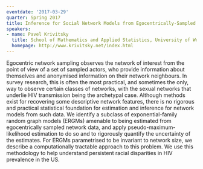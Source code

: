 ```yaml
---
eventdate: '2017-03-29'
quarter: Spring 2017
title: Inference for Social Network Models from Egocentrically-Sampled Data
speakers:
- name: Pavel Krivitsky
  title: School of Mathematics and Applied Statistics, University of Wollongong
  homepage: http://www.krivitsky.net/index.html
---
```

Egocentric network sampling observes the network of interest
from the point of view of a set of sampled actors, who provide
information about themselves and anonymised information on their
network neighbours. In survey research, this is often the most
practical, and sometimes the only, way to observe certain classes of
networks, with the sexual networks that underlie HIV transmission being
the archetypal case. Although methods exist for recovering some
descriptive network features, there is no rigorous and practical
statistical foundation for estimation and inference for network models
from such data. We identify a subclass of exponential-family random
graph models (ERGMs) amenable to being estimated from egocentrically
sampled network data, and apply pseudo-maximum-likelihood estimation to
do so and to rigorously quantify the uncertainty of the estimates. For
ERGMs parametrised to be invariant to network size, we describe a
computationally tractable approach to this problem. We use this
methodology to help understand persistent racial disparities in HIV
prevalence in the US.
